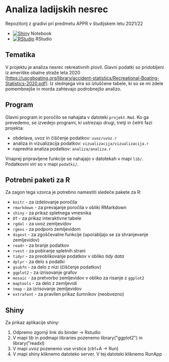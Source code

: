 # Analiza ladijskih nesrec

Repozitorij z gradivi pri predmetu APPR v študijskem letu 2021/22

* [![Shiny](http://mybinder.org/badge.svg)](https://nbviewer.org/github/borbregant/APPR_Bor/blob/b5df6d8364f335901a954d020d7c097b5fe82045/projekt.html) Notebook
* [![RStudio](http://mybinder.org/badge.svg)](http://mybinder.org/v2/gh/borbregant/APPR_Bor/master?urlpath=rstudio) RStudio

## Tematika

V projektu je analiza nesrec rekreativnih plovil. Glavni podatki so pridobljeni iz ameriške obalne straže leta 2020 [https://uscgboating.org/library/accident-statistics/Recreational-Boating-Statistics-2020.pdf]. Iz slednjega vira so izluščene tabele, ki so se mi zdele pomembnejše in morda zahtevajo podrobnejšo analizo.

## Program

Glavni program in poročilo se nahajata v datoteki `projekt.Rmd`.
Ko ga prevedemo, se izvedejo programi, ki ustrezajo drugi, tretji in četrti fazi projekta:

* obdelava, uvoz in čiščenje podatkov: `uvoz/uvoz.r`
* analiza in vizualizacija podatkov: `vizualizacija/vizualizacija.r`
* napredna analiza podatkov: `analiza/analiza.r`

Vnaprej pripravljene funkcije se nahajajo v datotekah v mapi `lib/`.
Podatkovni viri so v mapi `podatki/`.
<!--- Zemljevidi v obliki SHP, ki jih program pobere,
se shranijo v mapo `../zemljevidi/` (torej izven mape projekta).-->

## Potrebni paketi za R

Za zagon tega vzorca je potrebno namestiti sledeče pakete za R:

* `knitr` - za izdelovanje poročila
* `rmarkdown` - za prevajanje poročila v obliki RMarkdown
* `shiny` - za prikaz spletnega vmesnika
* `DT` - za prikaz interaktivne tabele
* `rgdal` - za uvoz zemljevidov
* `rgeos` - za podporo zemljevidom
* `digest` - za zgoščevalne funkcije (uporabljajo se za shranjevanje zemljevidov)
* `readr` - za branje podatkov
* `rvest` - za pobiranje spletnih strani
* `tidyr` - za preoblikovanje podatkov v obliko *tidy data*
* `dplyr` - za delo s podatki
* `gsubfn` - za delo z nizi (čiščenje podatkov)
* `ggplot2` - za izrisovanje grafov
* `mosaic` - za pretvorbo zemljevidov v obliko za risanje z `ggplot2`
* `maptools` - za delo z zemljevidi
* `tmap` - za izrisovanje zemljevidov
* `extrafont` - za pravilen prikaz šumnikov (neobvezno)
<!--- Dodaj moje knjiznice-->

## Shiny

Za prikaz aplikacije shiny:
<ol>
  <li>Odpremo zgornji link do binder -> Rstudio </li>
  <li>V mapi lib in podmapi libraries pozenemo library("ggplot2") in library("readxl)</li>
  <li>V mapi uvoz pozenemo vse vrstice (ctrl+A -> Run)</li>
  <li>V mapi shiny kliknemo datoteko server. V tej datoteki kliknemo RunApp</li>
</ol>
